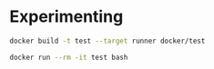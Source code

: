
# Experimenting

```bash
docker build -t test --target runner docker/test

docker run --rm -it test bash

```
